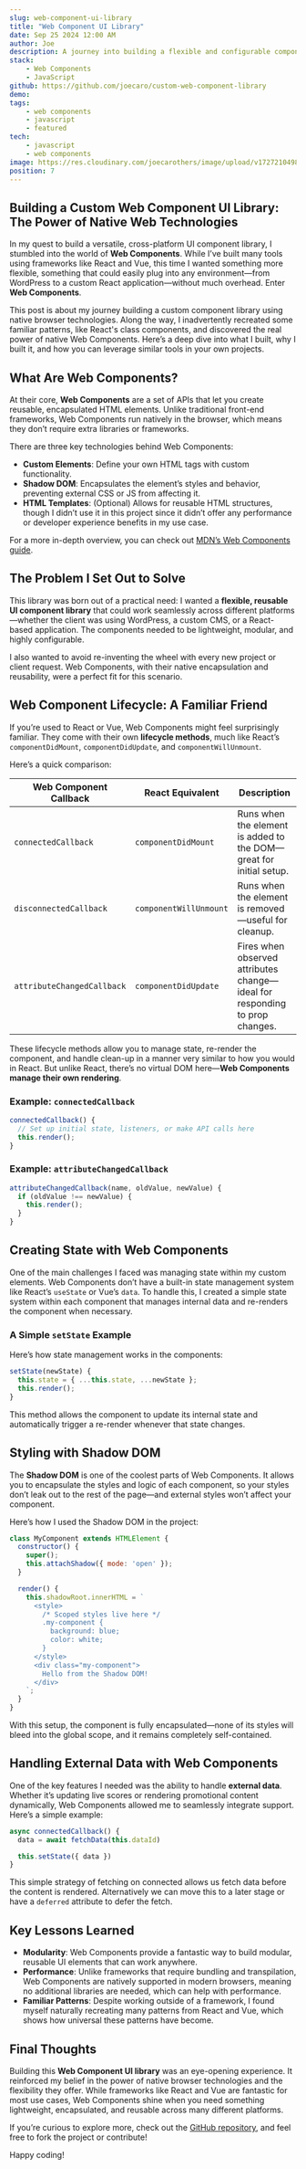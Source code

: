 ```yaml
---
slug: web-component-ui-library
title: "Web Component UI Library"
date: Sep 25 2024 12:00 AM
author: Joe
description: A journey into building a flexible and configurable component library using Web Components for high compatibility across platforms.
stack:
    - Web Components
    - JavaScript
github: https://github.com/joecaro/custom-web-component-library
demo:
tags:
    - web components
    - javascript
    - featured
tech:
    - javascript
    - web components
image: https://res.cloudinary.com/joecarothers/image/upload/v1727210498/misc/Projects/Web_Components_Crop_1080x650_oezpes.png
position: 7
---
```


## Building a Custom Web Component UI Library: The Power of Native Web Technologies

In my quest to build a versatile, cross-platform UI component library, I stumbled into the world of **Web Components**. While I’ve built many tools using frameworks like React and Vue, this time I wanted something more flexible, something that could easily plug into any environment—from WordPress to a custom React application—without much overhead. Enter **Web Components**.

This post is about my journey building a custom component library using native browser technologies. Along the way, I inadvertently recreated some familiar patterns, like React's class components, and discovered the real power of native Web Components. Here’s a deep dive into what I built, why I built it, and how you can leverage similar tools in your own projects.

## What Are Web Components?

At their core, **Web Components** are a set of APIs that let you create reusable, encapsulated HTML elements. Unlike traditional front-end frameworks, Web Components run natively in the browser, which means they don’t require extra libraries or frameworks.

There are three key technologies behind Web Components:

- **Custom Elements**: Define your own HTML tags with custom functionality.
- **Shadow DOM**: Encapsulates the element’s styles and behavior, preventing external CSS or JS from affecting it.
- **HTML Templates**: (Optional) Allows for reusable HTML structures, though I didn’t use it in this project since it didn’t offer any performance or developer experience benefits in my use case.

For a more in-depth overview, you can check out [MDN’s Web Components guide](https://developer.mozilla.org/en-US/docs/Web/Web_Components).

## The Problem I Set Out to Solve

This library was born out of a practical need: I wanted a **flexible, reusable UI component library** that could work seamlessly across different platforms—whether the client was using WordPress, a custom CMS, or a React-based application. The components needed to be lightweight, modular, and highly configurable.

I also wanted to avoid re-inventing the wheel with every new project or client request. Web Components, with their native encapsulation and reusability, were a perfect fit for this scenario.

## Web Component Lifecycle: A Familiar Friend

If you’re used to React or Vue, Web Components might feel surprisingly familiar. They come with their own **lifecycle methods**, much like React’s `componentDidMount`, `componentDidUpdate`, and `componentWillUnmount`.

Here’s a quick comparison:

| Web Component Callback     | React Equivalent       | Description                                                                 |
| -------------------------- | ---------------------- | --------------------------------------------------------------------------- |
| `connectedCallback`        | `componentDidMount`    | Runs when the element is added to the DOM—great for initial setup.          |
| `disconnectedCallback`     | `componentWillUnmount` | Runs when the element is removed—useful for cleanup.                        |
| `attributeChangedCallback` | `componentDidUpdate`   | Fires when observed attributes change—ideal for responding to prop changes. |

These lifecycle methods allow you to manage state, re-render the component, and handle clean-up in a manner very similar to how you would in React. But unlike React, there’s no virtual DOM here—**Web Components manage their own rendering**.

### Example: `connectedCallback`

```javascript
connectedCallback() {
  // Set up initial state, listeners, or make API calls here
  this.render();
}
```

### Example: `attributeChangedCallback`

```javascript
attributeChangedCallback(name, oldValue, newValue) {
  if (oldValue !== newValue) {
    this.render();
  }
}
```

## Creating State with Web Components

One of the main challenges I faced was managing state within my custom elements. Web Components don’t have a built-in state management system like React’s `useState` or Vue’s `data`. To handle this, I created a simple state system within each component that manages internal data and re-renders the component when necessary.

### A Simple `setState` Example

Here’s how state management works in the components:

```javascript
setState(newState) {
  this.state = { ...this.state, ...newState };
  this.render();
}
```

This method allows the component to update its internal state and automatically trigger a re-render whenever that state changes.

## Styling with Shadow DOM

The **Shadow DOM** is one of the coolest parts of Web Components. It allows you to encapsulate the styles and logic of each component, so your styles don’t leak out to the rest of the page—and external styles won’t affect your component.

Here’s how I used the Shadow DOM in the project:

```javascript
class MyComponent extends HTMLElement {
  constructor() {
    super();
    this.attachShadow({ mode: 'open' });
  }

  render() {
    this.shadowRoot.innerHTML = `
      <style>
        /* Scoped styles live here */
        .my-component {
          background: blue;
          color: white;
        }
      </style>
      <div class="my-component">
        Hello from the Shadow DOM!
      </div>
    `;
  }
}
```

With this setup, the component is fully encapsulated—none of its styles will bleed into the global scope, and it remains completely self-contained.

## Handling External Data with Web Components

One of the key features I needed was the ability to handle **external data**. Whether it’s updating live scores or rendering promotional content dynamically, Web Components allowed me to seamlessly integrate support. Here’s a simple example:

```javascript
async connectedCallback() {
  data = await fetchData(this.dataId)

  this.setState({ data })
}
```

This simple strategy of fetching on connected allows us fetch data before the content is rendered. Alternatively we can move this to a later stage or have a `deferred` attribute to defer the fetch.

## Key Lessons Learned

- **Modularity**: Web Components provide a fantastic way to build modular, reusable UI elements that can work anywhere.
- **Performance**: Unlike frameworks that require bundling and transpilation, Web Components are natively supported in modern browsers, meaning no additional libraries are needed, which can help with performance.
- **Familiar Patterns**: Despite working outside of a framework, I found myself naturally recreating many patterns from React and Vue, which shows how universal these patterns have become.

## Final Thoughts

Building this **Web Component UI library** was an eye-opening experience. It reinforced my belief in the power of native browser technologies and the flexibility they offer. While frameworks like React and Vue are fantastic for most use cases, Web Components shine when you need something lightweight, encapsulated, and reusable across many different platforms.

If you’re curious to explore more, check out the [GitHub repository](https://github.com/joecaro/web-component-ui), and feel free to fork the project or contribute!

Happy coding!
